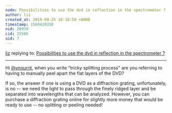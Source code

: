```yaml
---
node: Possibilities to use the dvd in reflection in the spectrometer ?
author: liz
created_at: 2019-09-25 16:18:50 +0000
timestamp: 1569428330
nid: 20939
cid: 25586
uid: 7
---
```




[liz](../profile/liz) replying to: [Possibilities to use the dvd in reflection in the spectrometer ?](../notes/vnourrit/09-20-2019/possibilities-to-use-the-dvd-in-reflection-in-the-spectrometer)

----
Hi [@vnourrit](/profile/vnourrit), when you write "tricky splitting process" are you referring to having to manually peel apart the flat layers of the DVD?   

If so, the answer if one is using a DVD as a diffraction grating, unfortunately, is no -- we need the light to pass through the finely ridged layer and be separated into wavelengths that can be analyzed. However, you can purchase a diffraction grating online for slightly more money that would be ready to use -- no splitting or peeling needed!